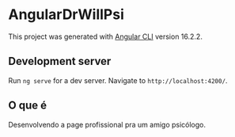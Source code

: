 # AngularDrWillPsi

This project was generated with [Angular CLI](https://github.com/angular/angular-cli) version 16.2.2.

## Development server

Run `ng serve` for a dev server. Navigate to `http://localhost:4200/`. 

## O que é
Desenvolvendo a page profissional pra um amigo psicólogo.


